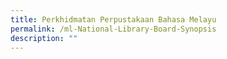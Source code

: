 ```yaml
---
title: Perkhidmatan Perpustakaan Bahasa Melayu
permalink: /ml-National-Library-Board-Synopsis
description: ""
---
```

